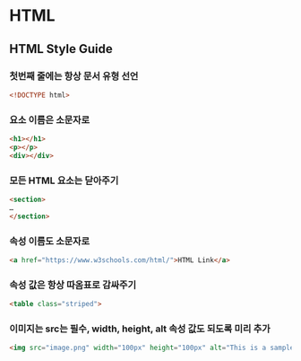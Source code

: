 # HTML


## HTML Style Guide

### 첫번째 줄에는 항상 문서 유형 선언
```html
<!DOCTYPE html>
```

### 요소 이름은 소문자로
```html
<h1></h1>
<p></p>
<div></div>
```

### 모든 HTML 요소는 닫아주기
```html
<section>
…
</section>
```

### 속성 이름도 소문자로
```html
<a href="https://www.w3schools.com/html/">HTML Link</a>
```

### 속성 값은 항상 따옴표로 감싸주기
```html
<table class="striped">
```

### 이미지는 src는 필수, width, height, alt 속성 값도 되도록 미리 추가
```html
<img src="image.png" width="100px" height="100px" alt="This is a sample image">
```
